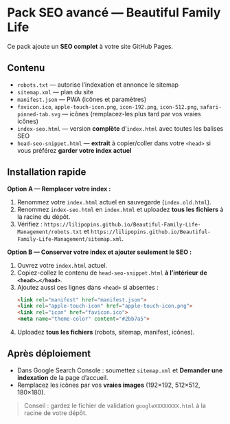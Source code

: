 # Pack SEO avancé — Beautiful Family Life

Ce pack ajoute un **SEO complet** à votre site GitHub Pages.

## Contenu
- `robots.txt` — autorise l’indexation et annonce le sitemap
- `sitemap.xml` — plan du site
- `manifest.json` — PWA (icônes et paramètres)
- `favicon.ico`, `apple-touch-icon.png`, `icon-192.png`, `icon-512.png`, `safari-pinned-tab.svg` — icônes (remplacez-les plus tard par vos vraies icônes)
- `index-seo.html` — version **complète** d’`index.html` avec toutes les balises SEO
- `head-seo-snippet.html` — **extrait** à copier/coller dans votre `<head>` si vous préférez **garder votre index actuel**

## Installation rapide
**Option A — Remplacer votre index :**
1. Renommez votre `index.html` actuel en sauvegarde (`index.old.html`).
2. Renommez `index-seo.html` en `index.html` et uploadez **tous les fichiers** à la racine du dépôt.
3. Vérifiez : `https://lilipopins.github.io/Beautiful-Family-Life-Management/robots.txt` et `https://lilipopins.github.io/Beautiful-Family-Life-Management/sitemap.xml`.

**Option B — Conserver votre index et ajouter seulement le SEO :**
1. Ouvrez votre `index.html` actuel.
2. Copiez-collez le contenu de `head-seo-snippet.html` **à l’intérieur de `<head>…</head>`**.
3. Ajoutez aussi ces lignes dans `<head>` si absentes :
   ```html
   <link rel="manifest" href="manifest.json">
   <link rel="apple-touch-icon" href="apple-touch-icon.png">
   <link rel="icon" href="favicon.ico">
   <meta name="theme-color" content="#2bb7a5">
   ```
4. Uploadez **tous les fichiers** (robots, sitemap, manifest, icônes).

## Après déploiement
- Dans Google Search Console : soumettez `sitemap.xml` et **Demander une indexation** de la page d’accueil.
- Remplacez les icônes par vos **vraies images** (192×192, 512×512, 180×180).

> Conseil : gardez le fichier de validation `googleXXXXXXXX.html` à la racine de votre dépôt.

